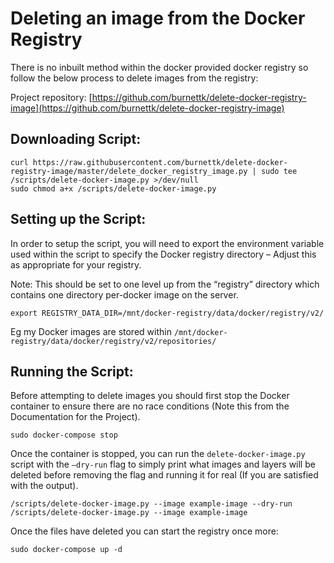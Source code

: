 # Deleting an image from the Docker Registry

There is no inbuilt method within the docker provided docker registry so follow the below process to delete images from the registry:

Project repository: [https://github.com/burnettk/delete-docker-registry-image](https://github.com/burnettk/delete-docker-registry-image)

## Downloading Script:
```
curl https://raw.githubusercontent.com/burnettk/delete-docker-registry-image/master/delete_docker_registry_image.py | sudo tee /scripts/delete-docker-image.py >/dev/null
sudo chmod a+x /scripts/delete-docker-image.py
```

## Setting up the Script:

In order to setup the script, you will need to export the environment variable used within the script to specify the Docker registry directory – Adjust this as appropriate for your registry.

Note: This should be set to one level up from the “registry” directory which contains one directory per-docker image on the server.
```
export REGISTRY_DATA_DIR=/mnt/docker-registry/data/docker/registry/v2/
```

Eg my Docker images are stored within `/mnt/docker-registry/data/docker/registry/v2/repositories/`

## Running the Script:

Before attempting to delete images you should first stop the Docker container to ensure there are no race conditions (Note this from the Documentation for the Project).

```
sudo docker-compose stop
```

Once the container is stopped, you can run the `delete-docker-image.py` script with the `–dry-run` flag to simply print what images and layers will be deleted before removing the flag and running it for real (If you are satisfied with the output).

```
/scripts/delete-docker-image.py --image example-image --dry-run
/scripts/delete-docker-image.py --image example-image
```

Once the files have deleted you can start the registry once more:

```
sudo docker-compose up -d
```